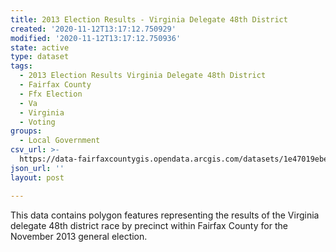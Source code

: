 ```yaml
---
title: 2013 Election Results - Virginia Delegate 48th District
created: '2020-11-12T13:17:12.750929'
modified: '2020-11-12T13:17:12.750936'
state: active
type: dataset
tags:
  - 2013 Election Results Virginia Delegate 48th District
  - Fairfax County
  - Ffx Election
  - Va
  - Virginia
  - Voting
groups:
  - Local Government
csv_url: >-
  https://data-fairfaxcountygis.opendata.arcgis.com/datasets/1e47019ebe4b4605ba26e3c6625a9538_32.csv?outSR=%7B%22latestWkid%22%3A4269%2C%22wkid%22%3A4269%7D
json_url: ''
layout: post

---
```

This data contains polygon features representing the results of the Virginia delegate 48th district race by precinct within Fairfax County for the November 2013 general election.
